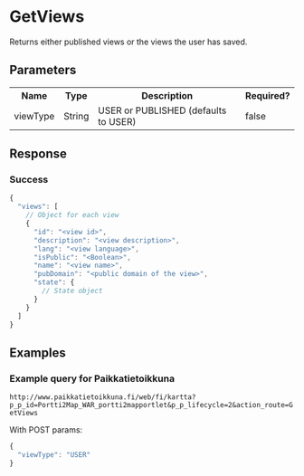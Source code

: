 # GetViews
Returns either published views or the views the user has saved.

## Parameters
<table>
  <tr>
    <th>Name</th>
    <th>Type</th>
    <th>Description</th>
    <th>Required?</th>
  </tr>
  <tr>
    <td>viewType</td>
    <td>String</td>
    <td>USER or PUBLISHED (defaults to USER)</td>
    <td>false</td>
  </tr>
</table>

## Response

### Success
```javascript
{
  "views": [
    // Object for each view
    {
      "id": "<view id>",
      "description": "<view description>",
      "lang": "<view language>",
      "isPublic": "<Boolean>",
      "name": "<view name>",
      "pubDomain": "<public domain of the view>",
      "state": {
        // State object
      }
    }
  ]
}
```

## Examples

### Example query for Paikkatietoikkuna
`http://www.paikkatietoikkuna.fi/web/fi/kartta?p_p_id=Portti2Map_WAR_portti2mapportlet&p_p_lifecycle=2&action_route=GetViews`

With POST params:
```javascript
{
  "viewType": "USER"
}
```
